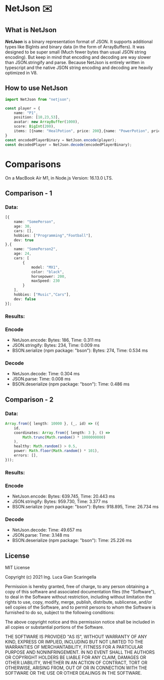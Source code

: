# NetJson ✉️

## What is NetJson
***NetJson*** is a binary representation format of JSON.
It supports additional types like BigInts and binary data (in the form of ArrayBuffers). 
It was designed to be super small (Much fewer bytes than usual JSON string encoding). 
But keep in mind that encoding and decoding are way slower than JSON.stringify and parse. 
Because NetJson is entirely written in typescript and the native JSON string encoding and decoding are heavily optimized in V8.

## How to use NetJson

```typescript
import NetJson from "netjson";

const player = {
    name: "P1",
    position: [10,23,53],
    avatar: new ArrayBuffer(1000),
    score: BigInt(200),
    items: [{name: "HealPotion", price: 200},{name: "PowerPotion", price: 120}]
}
const encodedPlayerBinary = NetJson.encode(player);
const decodedPlayer = NetJson.decode(encodedPlayerBinary);
```

# Comparisons

On a MacBook Air M1, in Node.js Version: 16.13.0 LTS.

## Comparison - 1

### Data:
```typescript
[{
    name: "SomePerson",
    age: 30,
    cars: [],
    hobbies: ["Programming","Football"],
    dev: true
},{
    name: "SomePerson2",
    age: 24,
    cars: [
        {
            model: "MX1",
            color: "black",
            horsepower: 200,
            maxSpeed: 230
        }
    ],
    hobbies: ["Music","Cars"],
    dev: false
}];
```
### Results:
### Encode
- NetJson.encode: Bytes: 186, Time: 0.311 ms
- JSON.stringify: Bytes: 234, Time: 0.009 ms
- BSON.serialize (npm package: "bson"): Bytes: 274, Time: 0.534 ms
### Decode
- NetJson.decode: Time: 0.304 ms
- JSON.parse: Time: 0.008 ms
- BSON.deserialize (npm package: "bson"): Time: 0.486 ms
## Comparison - 2

### Data:
```typescript
Array.from({ length: 10000 }, (_, id) => ({
    id,
    coordinates: Array.from({ length: 3 }, () =>
        Math.trunc(Math.random() * 1000000000)
    ),
    healthy: Math.random() > 0.5,
    power: Math.floor(Math.random() * 101),
    errors: [],
}));
```

### Results:
### Encode
- NetJson.encode: Bytes: 639.745, Time: 20.443 ms
- JSON.stringify: Bytes: 959.730, Time: 3.377 ms
- BSON.serialize (npm package: "bson"): Bytes: 918.895, Time: 26.734 ms
### Decode
- NetJson.decode: Time: 49.657 ms
- JSON.parse: Time: 3.148 ms
- BSON.deserialize (npm package: "bson"): Time: 25.226 ms

## License

MIT License

Copyright (c) 2021 Ing. Luca Gian Scaringella

Permission is hereby granted, free of charge, to any person obtaining a copy
of this software and associated documentation files (the "Software"), to deal
in the Software without restriction, including without limitation the rights
to use, copy, modify, merge, publish, distribute, sublicense, and/or sell
copies of the Software, and to permit persons to whom the Software is
furnished to do so, subject to the following conditions:

The above copyright notice and this permission notice shall be included in all
copies or substantial portions of the Software.

THE SOFTWARE IS PROVIDED "AS IS", WITHOUT WARRANTY OF ANY KIND, EXPRESS OR
IMPLIED, INCLUDING BUT NOT LIMITED TO THE WARRANTIES OF MERCHANTABILITY,
FITNESS FOR A PARTICULAR PURPOSE AND NONINFRINGEMENT. IN NO EVENT SHALL THE
AUTHORS OR COPYRIGHT HOLDERS BE LIABLE FOR ANY CLAIM, DAMAGES OR OTHER
LIABILITY, WHETHER IN AN ACTION OF CONTRACT, TORT OR OTHERWISE, ARISING FROM,
OUT OF OR IN CONNECTION WITH THE SOFTWARE OR THE USE OR OTHER DEALINGS IN THE
SOFTWARE.